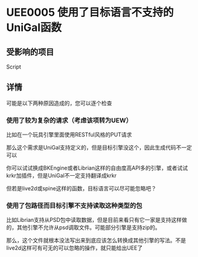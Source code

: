 # UEE0005 使用了目标语言不支持的UniGal函数

## 受影响的项目

Script

## 详情

可能是以下两种原因造成的，您可以逐个检查

### 使用了较为复杂的请求（考虑该项转为UEW）

比如在一个玩具引擎里面使用RESTful风格的PUT请求

那么这个需求是UniGal支持定义的，但是目标引擎没这个，因此生成代码不一定可以

你可以试试换成BKEngine或者Librian这样的自由度高API多的引擎，或者试试krkr加插件，但是UniGal不一定支持翻译成krkr

但若是live2d或spine这样的函数，目标语言可以尽可能忽略吧？

### 使用了包路径而目标引擎不支持读取这种类型的包

比如Librian支持从PSD包中读取数据，但是目前来看只有它一家是支持这样做的，其他引擎不允许从psd调取文件。可能部分引擎是支持zip的。

那么，这个文件就根本没法写出来到底应该怎么转换成其他引擎的写法。不是live2d这样可有可无的可以忽略的操作，就只能给出UEE了

